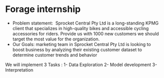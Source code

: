 # Forage internship
- Problem statement:
 Sprocket Central Pty Ltd is a long-standing KPMG client that specializes in high-quality bikes and accessible cycling accessories for riders. Provide us with 1000 new customers we should target the most value for the organization. 
- Our Goals:
marketing team in Sprocket Central Pty Ltd is looking to boost business by analyzing their existing customer dataset to determine customer trends and behavior
 
 We will implement 3 Tasks :
1- Data Exploration
2- Model development
3- Interpretation 

